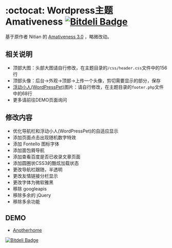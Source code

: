 :octocat: Wordpress主题　Amativeness [![Bitdeli Badge](https://d2weczhvl823v0.cloudfront.net/DIYgod/amativeness/trend.png)](https://bitdeli.com/free "Bitdeli Badge")
===========

基于原作者 Nitian 的 [Amativeness 3.0](http://azfashao.com/amativeness3-0/) ，略微改动。

相关说明
----------------

+ 顶部大图：头部大图请自行修改，在主题目录的`/css/header.css`文件中的156行
+ 顶部头像：后台->外观->顶部->上传一个头像，剪切需要显示的部分，保存
+ [浮动小人(WordPressPet)](https://github.com/DIYgod/WordPressPet)图片：请自行修改，在主题目录的`footer.php`文件中的68行
+ 更多请前往DEMO页面询问

修改内容
----------------

+ 优化导航栏和浮动小人(WordPressPet)的自适应显示
+ 添加页面点击出现随机数字特效
+ 添加 Fontello 图标字体
+ 添加面包屑导航
+ 添加查看百度是否已收录文章页面
+ 添加圆圈状CSS3的酷炫加载状态
+ 更改导航栏跟随，半透明
+ 更改友情链接分栏显示
+ 更改字体为微软雅黑
+ 移除 googleapis
+ 移除多余的 jQuery
+ 移除多余功能

DEMO
----------------

+ [Anotherhome](http://www.anotherhome.net)


[![Bitdeli Badge](https://d2weczhvl823v0.cloudfront.net/DIYgod/amativeness/trend.png)](https://bitdeli.com/free "Bitdeli Badge")

